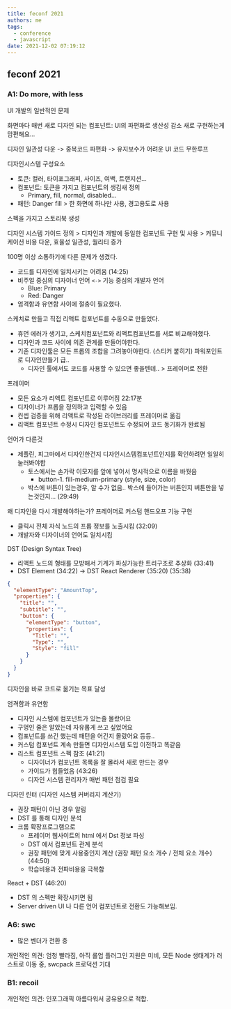 ```yaml
---
title: feconf 2021
authors: me
tags:
  - conference
  - javascript
date: 2021-12-02 07:19:12
---
```


## feconf 2021

### A1: Do more, with less

UI 개발의 일반적인 문제

화면마다 매번 새로 디자인 되는 컴포넌트: UI의 파편화로 생산성 감소
새로 구현하는게 맘편해요...

디자인 일관성 다운 -> 중복코드 파편화 -> 유지보수가 어려운 UI 코드 무한루프

디자인시스템 구성요소

- 토큰: 컬러, 타이포그래피, 사이즈, 여백, 트랜지션…
- 컴포넌트: 토큰을 가지고 컴포넌트의 생김새 정의
  - Primary, fill, normal, disabled…
- 패턴: Danger fill > 한 화면에 하나만 사용, 경고용도로 사용

스펙을 가지고 스토리북 생성

디자인 시스템 가이드 정의 > 디자인과 개발에 동일한 컴포넌트 구현 및 사용 > 커뮤니케이션 비용 다운, 효율성 일관성, 퀄리티 증가

100명 이상 소통하기에 다른 문제가 생겼다.

- 코드를 디자인에 일치시키는 어려움 (14:25)
- 비주얼 중심의 디자이너 언어 `<->` 기능 중심의 개발자 언어
  - Blue: Primary
  - Red: Danger
- 엄격함과 유연함 사이에 절충이 필요했다.

스케치로 만들고 직접 리액트 컴포넌트를 수동으로 만들었다.

- 휴먼 에러가 생기고, 스케치컴포넌트와 리액트컴포넌트를 서로 비교해야했다.
- 디자인과 코드 사이에 의존 관계를 만들어야한다.
- 기존 디자인툴은 모든 프롭의 조합을 그려놓아야한다. (스티커 붙히기) 파워포인트로 디자인만들기 급..
  - 디자인 툴에서도 코드를 사용할 수 있으면 좋을텐데.. > 프레이머로 전환

프레이머

- 모든 요소가 리액트 컴포넌트로 이루어짐 22:17분
- 디자이너가 프롭을 정의하고 입력할 수 있음
- 컨셉 검증을 위해 리액트로 작성된 라이브러리를 프레이머로 옮김
- 리액트 컴포넌트 수정시 디자인 컴포넌트도 수정되어 코드 동기화가 완료됨

언어가 다른것

- 제플린, 피그마에서 디자인한건지 디자인시스템컴포넌트인지를 확인하려면 일일히 눌러봐야함
  - 토스에서는 손가락 이모지를 앞에 넣어서 명시적으로 이름을 바꿧음
    - button-1. fill-medium-primary (style, size, color)
  - 박스에 버튼이 있는경우, 알 수가 없음.. 박스에 들어가는 버튼인지 버튼만을 넣는것인지... (29:49)

왜 디자인을 다시 개발해야하는가?
프레이머로 커스텀 핸드오프 기능 구현

- 클릭시 전체 자식 노드의 프롭 정보를 노출시킴 (32:09)
- 개발자와 디자이너의 언어도 일치시킴

DST (Design Syntax Tree)

- 리액트 노드의 형태를 모방해서 기계가 파싱가능한 트리구조로 추상화 (33:41)
- DST Element (34:22) -> DST React Renderer (35:20) (35:38)

```json
{
  "elementType": "AmountTop",
  "properties": {
    "title": "",
    "subtitle": "",
    "button": {
      "elementType": "button",
      "properties": {
        "Title": "",
        "Type": "",
        "Style": "fill"
      }
    }
  }
}
```

디자인을 바로 코드로 옮기는 목표 달성

엄격함과 유연함

- 디자인 시스템에 컴포넌트가 있는줄 몰랐어요
- 구멍인 줄은 알았는데 자유롭게 쓰고 싶었어요
- 컴포넌트를 쓰긴 했는데 패턴을 어긴지 몰랐어요 등등..
- 커스텀 컴포넌트 계속 만들면 디자인시스템 도입 이전하고 똑같음
- 리스트 컴포넌트 스펙 참조 (41:21)
  - 디자이너가 컴포넌트 목록을 잘 몰라서 새로 만드는 경우
  - 가이드가 힘들었음 (43:26)
  - 디자인 시스템 관리자가 매번 패턴 점검 필요

디자인 린터 (디자인 시스템 커버리지 계산기)

- 권장 패턴이 아닌 경우 알림
- DST 를 통해 디자인 분석
- 크롬 확장프로그램으로
  - 프레이머 웹사이트의 html 에서 Dst 정보 파싱
  - DST 에서 컴포넌트 관계 분석
  - 권장 패턴에 맞게 사용중인지 계산 (권장 패턴 요소 개수 / 전체 요소 개수) (44:50)
  - 학습비용과 전파비용을 극복함

React + DST (46:20)

- DST 의 스펙만 확장시키면 됨
- Server driven UI 나 다른 언어 컴포넌트로 전환도 가능해보임.

### A6: swc

- 많은 벤더가 전환 중

개인적인 의견: 엄청 빨라짐, 아직 롤업 플러그인 지원은 미비, 모든 Node 생태계가 러스트로 이동 중, swcpack 프로덕션 기대

### B1: recoil

개인적인 의견: 인포그래픽 아름다워서 공유용으로 적합.
